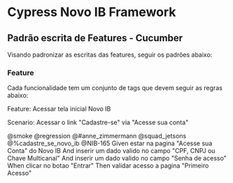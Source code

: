 # Cypress Novo IB Framework



## Padrão escrita de Features - Cucumber

Visando padronizar as escritas das features, seguir os padrões abaixo:

### Feature

Cada funcionalidade tem um conjunto de tags que devem seguir as regras abaixo:


Feature: Acessar tela inicial Novo IB

Scenario: Acessar o link "Cadastre-se" via "Acesse sua conta"

@smoke
@regression
@#anne_zimmermann @squad_jetsons
@%cadastre_se_novo_ib
@NIB-165
Given estar na pagina "Acesse sua Conta" do Novo IB
And inserir um dado valido no campo "CPF, CNPJ ou Chave Multicanal"
And inserir um dado valido no campo "Senha de acesso" 
When clicar no botao "Entrar"
Then validar acesso a pagina "Primeiro Acesso"
